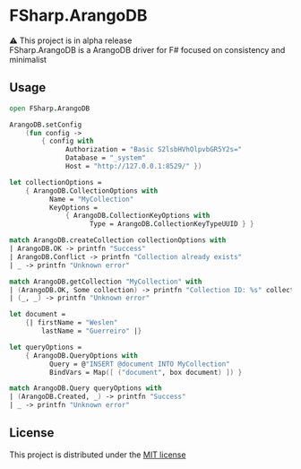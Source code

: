 # FSharp.ArangoDB

⚠️ This project is in alpha release  
FSharp.ArangoDB is a ArangoDB driver for F# focused on consistency and minimalist

## Usage

```fsharp
open FSharp.ArangoDB

ArangoDB.setConfig
    (fun config ->
        { config with
              Authorization = "Basic S2lsbHVhOlpvbGR5Y2s="
              Database = "_system"
              Host = "http://127.0.0.1:8529/" })

let collectionOptions =
    { ArangoDB.CollectionOptions with
          Name = "MyCollection"
          KeyOptions =
              { ArangoDB.CollectionKeyOptions with
                    Type = ArangoDB.CollectionKeyTypeUUID } }

match ArangoDB.createCollection collectionOptions with
| ArangoDB.OK -> printfn "Success"
| ArangoDB.Conflict -> printfn "Collection already exists"
| _ -> printfn "Unknown error"

match ArangoDB.getCollection "MyCollection" with
| (ArangoDB.OK, Some collection) -> printfn "Collection ID: %s" collection.ID
| (_, _) -> printfn "Unknown error"

let document =
    {| firstName = "Weslen"
        lastName = "Guerreiro" |}

let queryOptions =
    { ArangoDB.QueryOptions with
          Query = @"INSERT @document INTO MyCollection"
          BindVars = Map([ ("document", box document) ]) }

match ArangoDB.Query queryOptions with
| (ArangoDB.Created, _) -> printfn "Success"
| _ -> printfn "Unknown error"
```

## License

This project is distributed under the [MIT license](LICENSE)
